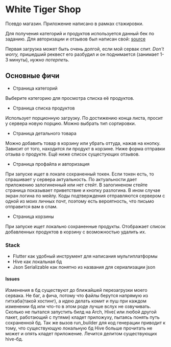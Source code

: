 # White Tiger Shop

Псевдо магазин.
Приложение написано в рамках стажировки.

Для получения категорий и продуктов используется данный бек по заданию.
Для авторизации и отзывов был написан свой: [source](https://github.com/vesnanervah/whiteTigerShopBack)

Первая загрузка может быть очень долгой, если мой сервак спит. *Don't worry,*
пришедший реквест его разбудил и он поднимается (занимает 1-3 минуты), *нужно потерпеть*.

## Основные фичи

- Страница категорий

Выберите категорию для просмотра списка её продуктов.

- Страница списка продуктов

Использует порционную загрузку. По достижению конца листа, просит у сервера новую порцию.
Можно выбрать тип сортировки.

- Страница детального товара

Можно добавить товар в корзину или убрать оттуда, нажав на кнопку. Зависит от того, находится
ли продукт в корзине. Ниже форма отправки отзыва о продукте. Ещё ниже список сущестующих отзывов. 

- Страница профайла и авторизация

При запуске ищет в локале сохраненный токен. Если токен есть, то спрашивает у сервера актуальность. По актуальности дает приложению залогиненный или нет стейт. В залогиненом стейте
страница показывает приветствие и кнопку разлогина. В ином случае экран логина по мейлу.
Коды подтверждения отправляются сервером с одной из моих личных почт, поэтому есть вероятность, что письмо отправится вам в спам.

- Страница корзины

При запуске ищет локально сохраненные продукты. Отображает список добавленных продуктов в корзину с возможностью удалить их.

### Stack

- Flutter как удобный инструмент для написания мультиплатформы
- Hive как локальная бд
- Json Serializable как понятно из названия для сериализации json

#### Issues

Изменения в бд существуют до ближайшей перезагрузки моего сервака. Не баг, а фича, потому что
файлы берутся напрямую из гитхаба(такой хостинг), а идею делать комит и пуш при каждом изменении бд или что-то в этом роде лучше вслух не озвучивать. 
Сколько не пытался запустить билд на Arch, Hive( или любой другой пакет, работающий с путями) кладет приложуху, пытаясь понять путь сохраненной бд. Так же вызов run_builder для код генерации приводит к тому, что существующую локальную бд Hive больше прочитать не может и опять кладет приложение. Лечится делитом существующих hive-бд.